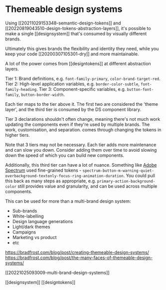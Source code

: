 # Themeable design systems

Using [[20211029153348-semantic-design-tokens]] and [[20220819043510-design-tokens-abstraction-layers]], it's possible to make a single [[designsystem]] that's consumed by visually different brands.

Ultimately this gives brands the flexibility and identity they need, while you keep your code [[20200307105301-dry]] and more maintainable.

A lot of the power comes from [[designtokens]] at different abstraction layers.

Tier 1: Brand definitions, e.g. `font-family-primary`, `color-brand-target-red`.
Tier 2: High-level application variables, e.g. `border-color-subtle`, `font-family-heading`.
Tier 3: Component-specific variables, e.g. `button-font-family`, `button-border-width`.

Each tier maps to the tier above it. The first two are considered the 'theme layer', and the third tier is consumed by the DS component library.

Tier 3 declarations shouldn't often change, meaning there's not much work updating the components even if they're used by multiple brands. The work, customisation, and separation. comes through changing the tokens in higher tiers.

Note that 3 tiers may not be necessary. Each tier adds more maintenance and can slow you down. Consider adding them over time to avoid slowing down the speed of which you can build new components.

Additionally, this third tier can have a lot of nuance. Something like [Adobe Spectrum](https://medium.com/@NateBaldwin/component-level-design-tokens-are-they-worth-it-d1ae4c6b19d4) used fine-grained tokens - `spectrum-button-m-warning-quiet-overbackground-textonly-focus-ring-animation-duration`. You could pull this back as many steps as appropriate, e.g. `primary-action-background-color` still provides value and granularity, and can be used across multiple components.

This can be used for more than a multi-brand design system:
- Sub-brands
- White-labelling
- Design language generations
- Light/dark themes
- Campaigns
- Marketing vs product
- etc

https://bradfrost.com/blog/post/creating-themeable-design-systems/
https://bradfrost.com/blog/post/the-many-faces-of-themeable-design-systems/

[[20221025093009-multi-brand-design-systems]]

[[designsystem]]
[[designtokens]]